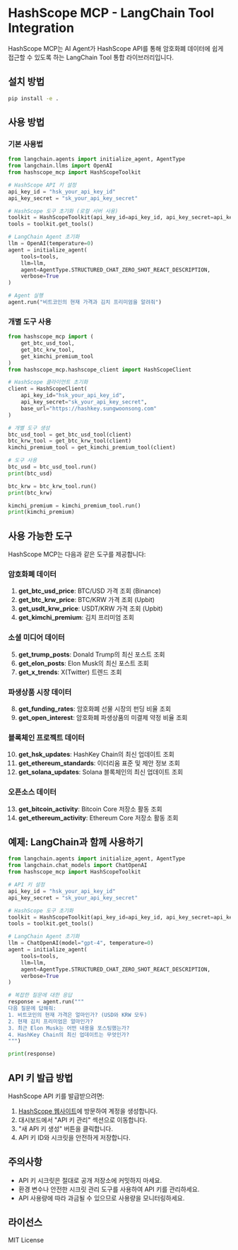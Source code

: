 # HashScope MCP - LangChain Tool Integration

HashScope MCP는 AI Agent가 HashScope API를 통해 암호화폐 데이터에 쉽게 접근할 수 있도록 하는 LangChain Tool 통합 라이브러리입니다.

## 설치 방법

```bash
pip install -e .
```

## 사용 방법

### 기본 사용법

```python
from langchain.agents import initialize_agent, AgentType
from langchain.llms import OpenAI
from hashscope_mcp import HashScopeToolkit

# HashScope API 키 설정
api_key_id = "hsk_your_api_key_id"
api_key_secret = "sk_your_api_key_secret"

# HashScope 도구 초기화 (로컬 서버 사용)
toolkit = HashScopeToolkit(api_key_id=api_key_id, api_key_secret=api_key_secret, base_url="https://hashkey.sungwoonsong.com")
tools = toolkit.get_tools()

# LangChain Agent 초기화
llm = OpenAI(temperature=0)
agent = initialize_agent(
    tools=tools,
    llm=llm,
    agent=AgentType.STRUCTURED_CHAT_ZERO_SHOT_REACT_DESCRIPTION,
    verbose=True
)

# Agent 실행
agent.run("비트코인의 현재 가격과 김치 프리미엄을 알려줘")
```

### 개별 도구 사용

```python
from hashscope_mcp import (
    get_btc_usd_tool,
    get_btc_krw_tool,
    get_kimchi_premium_tool
)
from hashscope_mcp.hashscope_client import HashScopeClient

# HashScope 클라이언트 초기화
client = HashScopeClient(
    api_key_id="hsk_your_api_key_id",
    api_key_secret="sk_your_api_key_secret",
    base_url="https://hashkey.sungwoonsong.com"
)

# 개별 도구 생성
btc_usd_tool = get_btc_usd_tool(client)
btc_krw_tool = get_btc_krw_tool(client)
kimchi_premium_tool = get_kimchi_premium_tool(client)

# 도구 사용
btc_usd = btc_usd_tool.run()
print(btc_usd)

btc_krw = btc_krw_tool.run()
print(btc_krw)

kimchi_premium = kimchi_premium_tool.run()
print(kimchi_premium)
```

## 사용 가능한 도구

HashScope MCP는 다음과 같은 도구를 제공합니다:

### 암호화폐 데이터
1. **get_btc_usd_price**: BTC/USD 가격 조회 (Binance)
2. **get_btc_krw_price**: BTC/KRW 가격 조회 (Upbit)
3. **get_usdt_krw_price**: USDT/KRW 가격 조회 (Upbit)
4. **get_kimchi_premium**: 김치 프리미엄 조회

### 소셜 미디어 데이터
5. **get_trump_posts**: Donald Trump의 최신 포스트 조회
6. **get_elon_posts**: Elon Musk의 최신 포스트 조회
7. **get_x_trends**: X(Twitter) 트렌드 조회

### 파생상품 시장 데이터
8. **get_funding_rates**: 암호화폐 선물 시장의 펀딩 비율 조회
9. **get_open_interest**: 암호화폐 파생상품의 미결제 약정 비율 조회

### 블록체인 프로젝트 데이터
10. **get_hsk_updates**: HashKey Chain의 최신 업데이트 조회
11. **get_ethereum_standards**: 이더리움 표준 및 제안 정보 조회
12. **get_solana_updates**: Solana 블록체인의 최신 업데이트 조회

### 오픈소스 데이터
13. **get_bitcoin_activity**: Bitcoin Core 저장소 활동 조회
14. **get_ethereum_activity**: Ethereum Core 저장소 활동 조회

## 예제: LangChain과 함께 사용하기

```python
from langchain.agents import initialize_agent, AgentType
from langchain.chat_models import ChatOpenAI
from hashscope_mcp import HashScopeToolkit

# API 키 설정
api_key_id = "hsk_your_api_key_id"
api_key_secret = "sk_your_api_key_secret"

# HashScope 도구 초기화
toolkit = HashScopeToolkit(api_key_id=api_key_id, api_key_secret=api_key_secret, base_url="https://hashkey.sungwoonsong.com")
tools = toolkit.get_tools()

# LangChain Agent 초기화
llm = ChatOpenAI(model="gpt-4", temperature=0)
agent = initialize_agent(
    tools=tools,
    llm=llm,
    agent=AgentType.STRUCTURED_CHAT_ZERO_SHOT_REACT_DESCRIPTION,
    verbose=True
)

# 복잡한 질문에 대한 응답
response = agent.run("""
다음 질문에 답해줘:
1. 비트코인의 현재 가격은 얼마인가? (USD와 KRW 모두)
2. 현재 김치 프리미엄은 얼마인가?
3. 최근 Elon Musk는 어떤 내용을 포스팅했는가?
4. HashKey Chain의 최신 업데이트는 무엇인가?
""")

print(response)
```

## API 키 발급 방법

HashScope API 키를 발급받으려면:

1. [HashScope 웹사이트](https://hashscope.vercel.app/)에 방문하여 계정을 생성합니다.
2. 대시보드에서 "API 키 관리" 섹션으로 이동합니다.
3. "새 API 키 생성" 버튼을 클릭합니다.
4. API 키 ID와 시크릿을 안전하게 저장합니다.

## 주의사항

- API 키 시크릿은 절대로 공개 저장소에 커밋하지 마세요.
- 환경 변수나 안전한 시크릿 관리 도구를 사용하여 API 키를 관리하세요.
- API 사용량에 따라 과금될 수 있으므로 사용량을 모니터링하세요.

## 라이선스

MIT License
